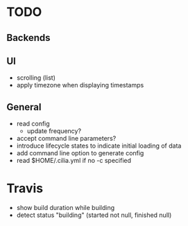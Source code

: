 # TODO

## Backends

## UI
 * scrolling (list)
 * apply timezone when displaying timestamps

## General
* read config
  - update frequency?
* accept command line parameters?
* introduce lifecycle states to indicate initial loading of data
* add command line option to generate config
* read $HOME/.cilia.yml if no -c specified

# Travis
* show build duration while building
* detect status "building" (started not null, finished null)
